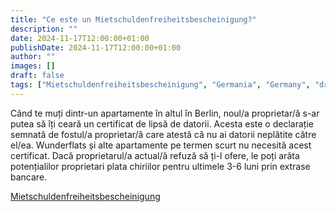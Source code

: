 ```yaml
---
title: "Ce este un Mietschuldenfreiheitsbescheinigung?"
description: ""
date: 2024-11-17T12:00:00+01:00
publishDate: 2024-11-17T12:00:00+01:00
author: ""
images: []
draft: false
tags: ["Mietschuldenfreiheitsbescheinigung", "Germania", "Germany", "drepturile chiriașilor"]
---
```


Când te muți dintr-un apartamente în altul în Berlin, noul/a proprietar/ă s-ar putea să îți ceară un certificat de lipsă de datorii. Acesta este o declarație semnată de fostul/a proprietar/ă care atestă că nu ai datorii neplătite către el/ea. Wunderflats și alte apartamente pe termen scurt nu necesită acest certificat. Dacă proprietarul/a actual/ă refuză să ți-l ofere, le poți arăta potențialilor proprietari plata chiriilor pentru ultimele 3-6 luni prin extrase bancare.

 [Mietschuldenfreiheitsbescheinigung](https://ratgeber.immowelt.de/a/mietschuldenfreiheitsbescheinigung-ueblich-aber-nicht-erzwingbar.htm)

